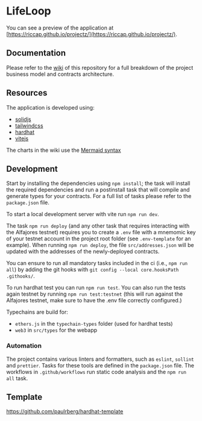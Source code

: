 # LifeLoop

You can see a preview of the application at [https://riccap.github.io/projectz/](https://riccap.github.io/projectz/).

## Documentation

Please refer to the [wiki](https://github.com/ricCap/projectz/wiki) of this repository for a full breakdown of the project business model and contracts architecture.

## Resources

The application is developed using:

- [solidjs](https://www.solidjs.com/)
- [tailwindcss](https://tailwindcss.com/)
- [hardhat](https://hardhat.org/)
- [vitejs](https://vitejs.dev/)

The charts in the wiki use the [Mermaid syntax](https://mermaid-js.github.io/mermaid/)

## Development

Start by installing the dependencies using `npm install`; the task will install the required dependencies and run a postinstall task that will compile and generate types for your contracts. For a full list of tasks please refer to the `package.json` file.

To start a local development server with vite run `npm run dev`.

The task `npm run deploy` (and any other task that requires interacting with the Alfajores testnet) requires you to create a `.env` file with a mnemomic key of your testnet account in the project root folder (see `.env-template` for an example). When running `npm run deploy`, the file `src/addresses.json` will be updated with the addresses of the newly-deployed contracts.

You can ensure to run all mandatory tasks included in the ci (i.e., `npm run all`) by adding the git hooks with `git config --local core.hooksPath .githooks/`.

To run hardhat test you can run `npm run test`. You can also run the tests again testnet by running `npm run test:testnet` (this will run against the Alfajores testnet, make sure to have the .env file correctly configured.)

Typechains are build for:

- `ethers.js` in the `typechain-types` folder (used for hardhat tests)
- `web3` in `src/types` for the webapp

### Automation

The project contains various linters and formatters, such as `eslint`, `sollint` and `prettier`. Tasks for these tools are defined in the `package.json` file. The workflows in `.github/workflows` run static code analysis and the `npm run all` task.

## Template

https://github.com/paulrberg/hardhat-template
